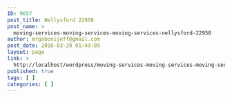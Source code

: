 ```yaml
---
ID: 9657
post_title: Nellysford 22958
post_name: >
  moving-services-moving-services-moving-services-nellysford-22958
author: mrgabonijeff@gmail.com
post_date: 2018-03-28 01:49:09
layout: page
link: >
  http://localhost/wordpress/moving-services-moving-services-moving-services-nellysford-22958/
published: true
tags: [ ]
categories: [ ]
---
```

